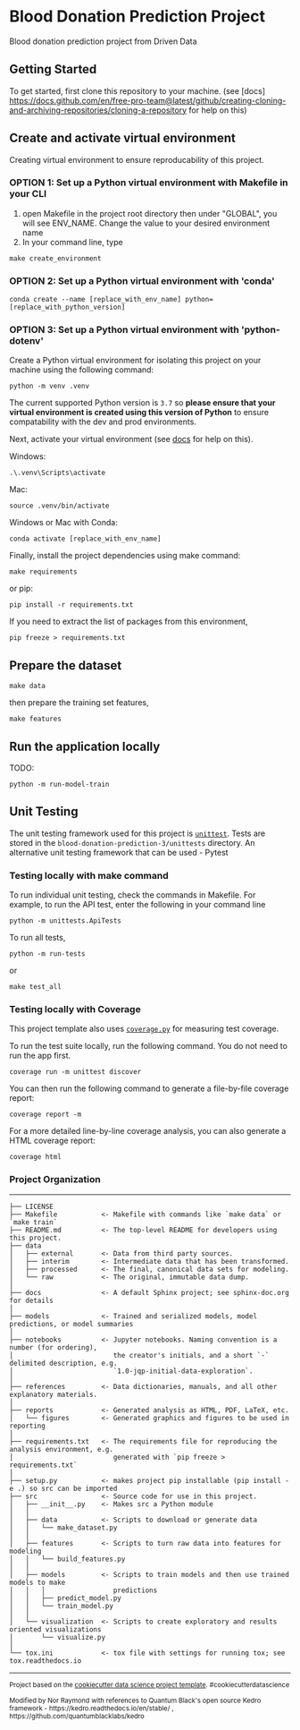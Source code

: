 Blood Donation Prediction Project
==============================

Blood donation prediction project from Driven Data

## Getting Started

To get started, first clone this repository to your machine. (see [docs] https://docs.github.com/en/free-pro-team@latest/github/creating-cloning-and-archiving-repositories/cloning-a-repository for help on this)

## Create and activate virtual environment

Creating virtual environment to ensure reproducability of this project.

### OPTION 1: Set up a Python virtual environment with Makefile in your CLI

1. open Makefile in the project root directory then under "GLOBAL", you will see ENV_NAME. Change the value to your desired environment name
2. In your command line, type 

```
make create_environment
```

### OPTION 2: Set up a Python virtual environment with 'conda'
```
conda create --name [replace_with_env_name] python=[replace_with_python_version]
```
### OPTION 3: Set up a Python virtual environment with 'python-dotenv'

Create a Python virtual environment for isolating this project on your machine using the following command:

```
python -m venv .venv
```

The current supported Python version is `3.7` so **please ensure that your virtual environment is created using this version of Python** to ensure compatability with the dev and prod environments.

Next, activate your virtual environment (see [docs](https://packaging.python.org/guides/installing-using-pip-and-virtual-environments/#activating-a-virtual-environment) for help on this).

Windows:
```
.\.venv\Scripts\activate
```
Mac:
```
source .venv/bin/activate
```
Windows or Mac with Conda:
```
conda activate [replace_with_env_name]
```

Finally, install the project dependencies using make command:

```
make requirements
```
or pip:
```
pip install -r requirements.txt
```
If you need to extract the list of packages from this environment, 

```
pip freeze > requirements.txt
```

## Prepare the dataset

```
make data
```

then prepare the training set features,

```
make features
```

## Run the application locally

TODO:

```
python -m run-model-train
```

## Unit Testing

The unit testing framework used for this project is [`unittest`](https://docs.python.org/3/library/unittest.html).
Tests are stored in the `blood-donation-prediction-3/unittests` directory.
An alternative unit testing framework that can be used - Pytest

### Testing locally with make command

To run individual unit testing, check the commands in Makefile. For example, to run the API test, enter the following in your command line
```
python -m unittests.ApiTests
```

To run all tests, 

```
python -m run-tests
```
or 
```
make test_all
```

### Testing locally with Coverage
This project template also uses [`coverage.py`](https://coverage.readthedocs.io/) for measuring test coverage.

To run the test suite locally, run the following command.
You do not need to run the app first.

```
coverage run -m unittest discover
```

You can then run the following command to generate a file-by-file coverage report:

```
coverage report -m
```

For a more detailed line-by-line coverage analysis, you can also generate a HTML coverage report:

```
coverage html
```

### Project Organization
------------

    ├── LICENSE
    ├── Makefile           <- Makefile with commands like `make data` or `make train`
    ├── README.md          <- The top-level README for developers using this project.
    ├── data
    │   ├── external       <- Data from third party sources.
    │   ├── interim        <- Intermediate data that has been transformed.
    │   ├── processed      <- The final, canonical data sets for modeling.
    │   └── raw            <- The original, immutable data dump.
    │
    ├── docs               <- A default Sphinx project; see sphinx-doc.org for details
    │
    ├── models             <- Trained and serialized models, model predictions, or model summaries
    │
    ├── notebooks          <- Jupyter notebooks. Naming convention is a number (for ordering),
    │                         the creator's initials, and a short `-` delimited description, e.g.
    │                         `1.0-jqp-initial-data-exploration`.
    │
    ├── references         <- Data dictionaries, manuals, and all other explanatory materials.
    │
    ├── reports            <- Generated analysis as HTML, PDF, LaTeX, etc.
    │   └── figures        <- Generated graphics and figures to be used in reporting
    │
    ├── requirements.txt   <- The requirements file for reproducing the analysis environment, e.g.
    │                         generated with `pip freeze > requirements.txt`
    │
    ├── setup.py           <- makes project pip installable (pip install -e .) so src can be imported
    ├── src                <- Source code for use in this project.
    │   ├── __init__.py    <- Makes src a Python module
    │   │
    │   ├── data           <- Scripts to download or generate data
    │   │   └── make_dataset.py
    │   │
    │   ├── features       <- Scripts to turn raw data into features for modeling
    │   │   └── build_features.py
    │   │
    │   ├── models         <- Scripts to train models and then use trained models to make
    │   │   │                 predictions
    │   │   ├── predict_model.py
    │   │   └── train_model.py
    │   │
    │   └── visualization  <- Scripts to create exploratory and results oriented visualizations
    │       └── visualize.py
    │
    └── tox.ini            <- tox file with settings for running tox; see tox.readthedocs.io


--------

<p><small>Project based on the <a target="_blank" href="https://drivendata.github.io/cookiecutter-data-science/">cookiecutter data science project template</a>. #cookiecutterdatascience</small></p>
<p><small>Modified by Nor Raymond with references to Quantum Black's open source Kedro framework - https://kedro.readthedocs.io/en/stable/ , https://github.com/quantumblacklabs/kedro</small></p>
